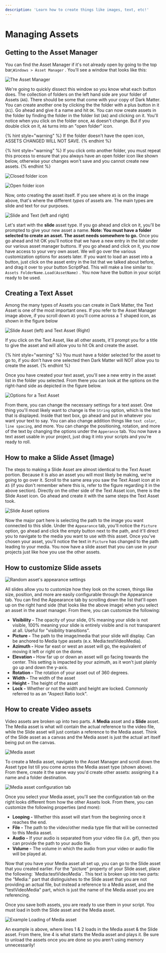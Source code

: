 ```yaml
---
description: 'Learn how to create things like images, text, etc!'
---
```


# Managing Assets

## Getting to the Asset Manager

You can find the Asset Manager if it's not already open by going to the top bar,`Windows > Asset Manager` . You'll see a window that looks like this: 

![The Asset Manager](../.gitbook/assets/image%20%282%29.png)

We're going to quickly dissect this window so you know what each button does. The collection of folders on the left hand side are your folder of Assets \(`A6`\). There should be some that come with your copy of Dark Matter. You can create another one by clicking the the folder with a plus button in it \(`A1`\). Go ahead and give it a name and hit `OK`. You can now create assets in the folder by finding the folder in the folder list \(`A6`\) and clicking on it. You'll notice when you click on the folder once, `A6` doesn't change. But if you double click on it, `A6` turns into an "open folder" icon.

{% hint style="warning" %}
If the folder doesn't have the open icon, ASSETS CHANGED WILL NOT SAVE. 
{% endhint %}

{% hint style="warning" %}
If you click onto another folder, you must repeat this process to ensure that you always have an open folder icon like shown below, otherwise your changes won't save and you cannot create new assets.
{% endhint %}

![Closed folder icon](../.gitbook/assets/image%20%285%29.png)

![Open folder icon](../.gitbook/assets/image%20%283%29.png)

Now, onto creating the asset itself. If you see where `A5` is on the image above, that's where the different _types_ of assets are. The main types are slide and text for our purposes. 

![Slide and Text \(left and right\)](../.gitbook/assets/image%20%2810%29.png)

Let's start with the **slide** asset type. If you go ahead and click on it, you'll be prompted to give your new asset a name. **Note: You must have a folder selected to create an asset. The asset needs somewhere to go.** Once you go ahead and hit OK you'll notice that we have a new entry in the list under our various asset manager buttons. If you go ahead and click on it, you now have access to your very own asset. We will go over the various customization options for assets later. If you want to load an asset into a button, just click on the asset entry in the list that we talked about before, and drag it over to your button ScriptPad. This will make a line similar to: `Assets FolderName.Load(AssetName)` . You now have the button in your script ready to be used.



## Creating a Text Asset

Among the many types of Assets you can create in Dark Matter, the Text Asset is one of the most important ones. If you refer to the Asset Manager image above, if you scroll down `A5` you'll come across a T shaped icon, as shown in the figure below 

![Slide Asset \(left\) and Text Asset \(Right\)](../.gitbook/assets/image%20%2812%29.png)

If you click on the Text Asset, like all other assets, it'll prompt you for a title to give the asset and will allow you to hit Ok and create the asset.

{% hint style="warning" %}
You must have a folder selected for the asset to go to, if you don't have one selected then Dark Matter will NOT allow you to create the asset.
{% endhint %}

Once you have created your text asset, you'll see a new entry in the asset list in the folder you selected. From there you can look at the options on the right-hand side as depicted in the figure below. 

![Options for a Text Asset](../.gitbook/assets/image%20%2813%29.png)

From there, you can change the necessary settings for a text asset. One thing you'll most likely want to change is the `String` option, which is the text that is displayed. Inside that text box, go ahead and put in whatever you want your text to say. You can also change addition things like `text color`, `line spacing`, and more. You can change the positioning, rotation, and more of the text by changing the options under the `Apperance` tab. You now have a text asset usable in your project, just drag it into your scripts and you're ready to roll.

## How to make a Slide Asset \(Image\)

The steps to making a Slide Asset are almost identical to the Text Asset portion. Because it is also an asset you will most likely be making, we're going to go over it. Scroll to the same area you saw the Text Asset icon at in `A5` \(if you don't remember where this is, refer to the figure regarding it in the above section\). Directly on the other side of the Text Asset icon, there is the Slide Asset icon. Go ahead and create it with the same steps the Text Asset took. 

![Slide Asset options](../.gitbook/assets/image%20%2814%29.png)

Now the major part here is selecting the path to the image you want connected to this slide. Under the `Appearance` tab, you'll notice the `Picture` option, go ahead and click the empty button next to the path, and it'll direct you to navigate to the media you want to use with this asset. Once you've chosen your asset, you'll notice the text in `Picture` has changed to the path leading to your media. You now have a slide asset that you can use in your projects just like how you use the other assets.

## How to customize Slide assets

![Random asset&apos;s appearance settings](../.gitbook/assets/zoom_obuotg3zhm.png)

All slides allow you to customize how they look on the screen, things like size, position, and more are easily configurable through the Appearance tab. You can find the Appearance tab by scrolling down the list that'll open up on the right hand side \(that looks like the above image\) when you select an asset in the asset manager. From there, you can customize the following:

* **Visibility -** The opacity of your slide, 0% meaning your slide is not visible, 100% meaning your slide is entirely visible and is not transparent at all. Useful for "visibility transitions".
* **Picture -** The path to the image/media that your slide will display. Can be anchored to Media type assets \(e.x. Media:testVideoMedia\).
* **Azimuth -** How far east or west an asset will go, the equivalent of moving it left or right on the dome.
* **Elevation -** How far up or down an asset will go facing towards the center. This setting is impacted by your azimuth, as it won't just plainly go up and down the y-axis.  
* **Rotation -** The rotation of your asset out of 360 degrees.
* **Width -** The width of the asset
* **Height -** The height of the asset
* **Lock -** Whether or not the width and height are locked. Commonly referred to as an "Aspect Ratio lock".

## How to create Video assets

Video assets are broken up into two parts. A **Media** asset and a **Slide** asset. The Media asset is what will contain the actual reference to the video file, while the Slide asset will just contain a reference to the Media asset. Think of the Slide asset as a canvas and the Media asset is just the actual art itself being put on the canvas. 

![Media asset](../.gitbook/assets/image%20%2816%29.png)

To create a Media asset, navigate to the Asset Manager and scroll down the Asset type list till you come across the Media asset type \(shown above\). From there, create it the same way you'd create other assets: assigning it a name and a folder destination. 

![Media asset configuration tab](../.gitbook/assets/image%20%2815%29.png)

Once you select your Media asset, you'll see the configuration tab on the right looks different from how the other Assets look. From there, you can customize the following properties \(and more\):

* **Looping -** Whether this asset will start from the beginning once it reaches the end.
* **File -** The path to the video/other media type file that will be connected to this Media asset.
* **Audio -** If your audio is separated from your video file \(i.e. gif\), then you can provide the path to your audio file.
* **Volume -** The volume in which the audio from your video or audio file will be played at.

Now that you have your Media asset all set up, you can go to the Slide asset that you created earlier. For the "picture" property of your Slide asset, place the following: \`Media:testVideoMedia\`. This text is broken up into two parts:  the "Media:" part that distinguishes to the Slide asset that you are not providing an actual file, but instead a reference to a Media asset, and the "testVideoMedia" part, which is just the name of the Media asset you are referencing.

Once you save both assets, you are ready to use them in your script. You must load in both the Slide asset and the Media asset. 

![Example Loading of Media asset](../.gitbook/assets/image%20%2817%29.png)

An example is above, where lines 1 & 2 loads in the Media asset & the Slide asset. From there, line 4 is what starts the Media asset and plays it. Be sure to unload the assets once you are done so you aren't using memory unnecessarily!

